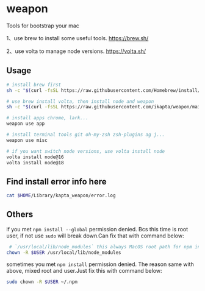 # weapon

Tools for bootstrap your mac

1、use brew to install some useful tools. <https://brew.sh/>

2、use volta to manage node versions. <https://volta.sh/>

## Usage

```sh
# install brew first
sh -c "$(curl -fsSL https://raw.githubusercontent.com/Homebrew/install/HEAD/install.sh)"

# use brew install volta, then install node and weapon
sh -c "$(curl -fsSL https://raw.githubusercontent.com/ikapta/weapon/main/boot.sh)"

# install apps chrome, lark...
weapon use app

# install terminal tools git oh-my-zsh zsh-plugins ag j...
weapon use misc

# if you want switch node versions, use volta install node
volta install node@16
volta install node@18
```

## Find install error info here

```bash
cat $HOME/Library/kapta_weapon/error.log
```

## Others

if you met `npm install --global` permission denied. Bcs this time is root user, if not use `sudo` will break down.Can fix that with command below:

```sh
 # `/usr/local/lib/node_modules` this always MacOS root path for npm install
chown -R $USER /usr/local/lib/node_modules
```

sometimes you met `npm install` permission denied. The reason same with above, mixed root and user.Just fix this with command below:

```sh
sudo chown -R $USER ~/.npm
 ```

